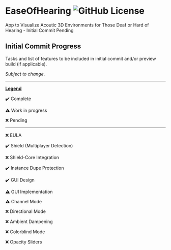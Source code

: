 

# EaseOfHearing ![GitHub License](https://img.shields.io/github/license/z3eek/easeofhearing)

App to Visualize Acoutic 3D Environments for Those Deaf or Hard of Hearing - Initial Commit Pending

## Initial Commit Progress
Tasks and list of features to be included in initial commit and/or preview build (if applicable). 

*Subject to change.*
___

<ins>**Legend**</ins>

✔️ Complete	

⚠️ Work in progress

❌ Pending
___
❌ EULA

✔️ Shield (Multiplayer Detection)

❌ Shield-Core Integration

✔️ Instance Dupe Protection

✔️ GUI Design

⚠️ GUI Implementation
 
⚠️ Channel Mode

❌ Directional Mode
 
❌ Ambient Dampening

❌ Colorblind Mode
 
❌ Opacity Sliders
